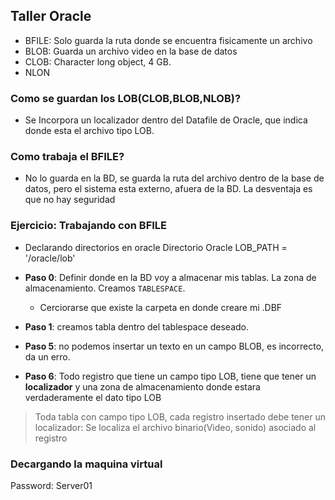 ## Taller Oracle

- BFILE: Solo guarda la ruta donde se encuentra fisicamente un archivo
- BLOB: Guarda un archivo video en la base de datos
- CLOB: Character long object, 4 GB.
- NLON

### Como se guardan los LOB(CLOB,BLOB,NLOB)?
- Se Incorpora un localizador dentro del Datafile de Oracle, que indica donde esta el archivo tipo LOB.

### Como trabaja el BFILE?
- No lo guarda en la BD, se guarda la ruta del archivo dentro de la base de datos, pero el sistema esta 
externo, afuera de la BD. La desventaja es que no hay seguridad


### Ejercicio: Trabajando con BFILE

- Declarando directorios en oracle
Directorio Oracle 
LOB_PATH = '/oracle/lob'


- **Paso 0**: Definir donde en la BD voy a almacenar mis tablas. La zona de almacenamiento. Creamos  ```TABLESPACE```.
    - Cerciorarse que existe la carpeta en donde creare mi .DBF

- **Paso 1**: creamos tabla dentro del tablespace deseado.

- **Paso 5**: no podemos insertar  un texto en un campo BLOB, es incorrecto, da un erro.

- **Paso 6**:
Todo registro que tiene un campo tipo LOB, tiene que tener un **localizador**
y una zona de almacenamiento donde estara verdaderamente el dato tipo LOB

> Toda tabla con campo tipo LOB, cada registro insertado debe tener un localizador: Se localiza el archivo binario(Video, sonido) asociado al registro













### Decargando la maquina virtual

Password: Server01